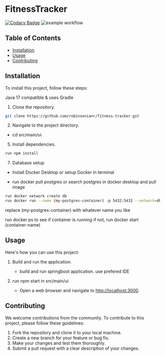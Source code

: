 # FitnessTracker

[![Codacy Badge](https://app.codacy.com/project/badge/Grade/2da72f82744a4ef682f455cd080f427f)](https://app.codacy.com/gh/robinsonianr/fitness-tracker/dashboard?utm_source=gh&utm_medium=referral&utm_content=&utm_campaign=Badge_grade) ![example workflow](https://github.com/robinsonianr/fitness-tracker/actions/workflows/cd-deploy.yml/badge.svg)

## Table of Contents

-   [Installation](#installation)
-   [Usage](#usage)
-   [Contributing](#contributing)


## Installation
To install this project, follow these steps:

Java 17 compatible & uses Gradle

1.  Clone the repository.
   ```sh
   git clone https://github.com/robinsonianr/fitness-tracker.git
   ```
   
2.  Navigate to the project directory.
   - cd src/main/ui

5.  Install dependencies.
   ```sh
   run npm install
   ```
   
7.  Database setup
   - Install Docker Desktop or setup Docker in terminal
  
   - run docker pull postgres or search postgres in docker desktop and pull image
    
   ```sh
   run docker network create db
   run docker run --name (my-postgres-container) -p 5432:5432 --network=db -v dbdata:/var/lib/postgres/data -e POSTGRES_PASSWORD=root -e POSTGRES_DB=robinsonir -d postgres
   ```
   
   replace (my-postgres-container) with whatever name you like
      
   run docker ps to see if container is running if not, run docker start (container-name)


## Usage

Here's how you can use this project:

1. Build and run the application.
   -   build and run springboot application. use prefered IDE

2. run npm start in src/main/ui
   -   Open a web browser and navigate to [http://localhost:3000](http://localhost:3000).


## Contributing

We welcome contributions from the community. To contribute to this project, please follow these guidelines:

1.  Fork the repository and clone it to your local machine.
2.  Create a new branch for your feature or bug fix.
3.  Make your changes and test them thoroughly.
4.  Submit a pull request with a clear description of your changes.

